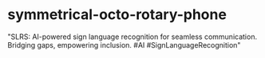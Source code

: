 # symmetrical-octo-rotary-phone
"SLRS: AI-powered sign language recognition for seamless communication. Bridging gaps, empowering inclusion. #AI #SignLanguageRecognition"
